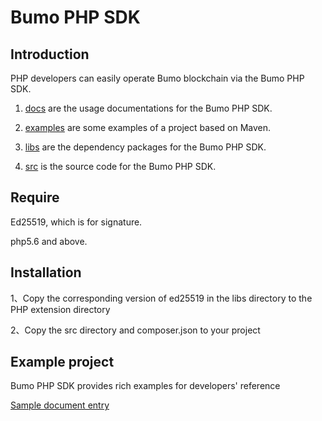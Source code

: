 # Bumo PHP SDK

## Introduction

PHP developers can easily operate Bumo blockchain via the Bumo PHP SDK. 

1. [docs](https://github.com/bumoproject/bumo-sdk-java/blob/master/docs) are the usage documentations for the Bumo PHP SDK.

2. [examples](https://github.com/bumoproject/bumo-sdk-java/blob/master/examples) are some examples of a project based on Maven.

3. [libs](https://github.com/bumoproject/bumo-sdk-java/blob/master/libs) are the dependency packages for the Bumo PHP SDK.

4. [src](https://github.com/bumoproject/bumo-sdk-java/blob/master/src) is the source code for the Bumo PHP SDK.


## Require

Ed25519, which is for signature.

php5.6 and above.



## Installation

1、Copy the corresponding version of ed25519 in the libs directory to the PHP extension directory

2、Copy the src directory and composer.json to your project



## Example project

Bumo PHP SDK provides rich examples for developers' reference

[Sample document entry](docs/SDK.md "")

